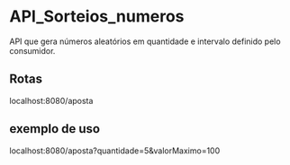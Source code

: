 # API_Sorteios_numeros
API que gera números aleatórios em quantidade e intervalo definido pelo consumidor.

## Rotas

localhost:8080/aposta

## exemplo de uso

localhost:8080/aposta?quantidade=5&valorMaximo=100
